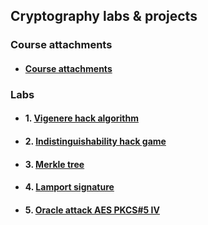 ## Cryptography labs & projects

### Course attachments

* #### [Course attachments](course-attachments)

### Labs

* #### 1. [Vigenere hack algorithm](labs/01-vigenere-hack)
* #### 2. [Indistinguishability hack game](labs/02-indistinguishability-game)
* #### 3. [Merkle tree](labs/03-merkle-tree)
* #### 4. [Lamport signature](labs/04-Lamport-signature)
* #### 5. [Oracle attack AES PKCS#5 IV](labs/05-Oracle-attack)
